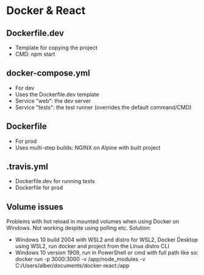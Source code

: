 # Docker & React

## Dockerfile.dev
- Template for copying the project
- CMD: npm start

## docker-compose.yml
- For dev
- Uses the Dockerfile.dev template
- Service "web": the dev server
- Service "tests": the test runner (overrides the default command/CMD)

## Dockerfile
- For prod
- Uses multi-step builds: NGINX on Alpine with built project

## .travis.yml
- Dockerfile.dev for running tests
- Dockerfile for prod

## Volume issues
Problems with hot reload in mounted volumes when using Docker on Windows. Not working despite using polling etc. Solution:
- Windows 10 build 2004 with WSL2 and distro for WSL2, Docker Desktop using WSL2, run docker and project from the Linux distro CLI
- Windows 10 version 1909, run in PowerShell or cmd with full path like so: docker run -p 3000:3000 -v /app/node_modules -v C:/Users/alber/documents/docker-react:/app <CONTAINER>
